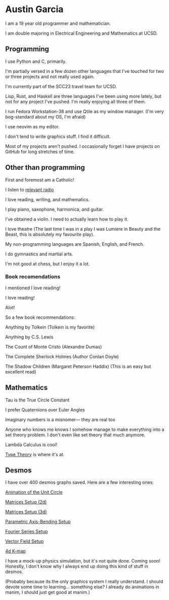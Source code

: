 # Austin Garcia

I am a 19 year old programmer and mathematician.

I am double majoring in Electrical Engineering and Mathematics at UCSD.

## Programming

I use Python and C, primarily. 

I'm partially versed in a few dozen other languages that I've touched for two or three projects and not really used again.

I'm currently part of the SCC23 travel team for UCSD.

Lisp, Rust, and Haskell are three languages I've been using more lately, but not for any project I've pushed. I'm really enjoying all three of them.

I run Fedora Workstation-38 and use Qtile as my window manager. (I'm very bog-standard about my OS, I'm afraid)

I use neovim as my editor. 

I don't tend to write graphics stuff. I find it difficult.

Most of my projects aren't pushed. I occasionally forget I have projects on GitHub for long stretches of time.

## Other than programming

First and foremost am a Catholic! 

I listen to [relevant radio](https://relevantradio.com/)

I love reading, writing, and mathematics.

I play piano, saxophone, harmonica, and guitar. 

I've obtained a violin. I need to actually learn how to play it.

I love theatre (The last time I was in a play I was Lumiere in Beauty and the Beast, this is absolutely my favourite play). 

My non-programming languages are Spanish, English, and French.

I do gymnastics and martial arts.

I'm not good at chess, but I enjoy it a lot. 

### Book recomendations

I mentioned I love reading!

I love reading!

Alot!

So a few book recommendations:

Anything by Tolkein (Tolkein is my favorite)

Anything by C.S. Lewis

The Count of Monte Cristo (Alexandre Dumas)

The Complete Sherlock Holmes (Author Conlan Doyle)

The Shadow Children (Margaret Peterson Haddix) (This is an easy but excellent read)

## Mathematics

Tau is the True Circle Constant

I prefer Quaternions over Euler Angles

Imaginary numbers is a misnomer— they are real too

Anyone who knows me knows I somehow manage to make everything into a set theory problem. I don't even like set theory that much anymore.

Lambda Calculus is cool!

[Type Theory](https://hott.github.io/book/hott-online-1404-g79e6d60.pdf) is where it's at.


## Desmos

I have over 400 desmos graphs saved. Here are a few interesting ones:

[Animation of the Unit Circle](https://www.desmos.com/calculator/lzorsicscy)

[Matrices Setup (2d)](https://www.desmos.com/calculator/0qj4jdzyxh)

[Matrices Setup (3d)](https://www.desmos.com/calculator/ydnve1a4wd)

[Parametric Axis-Bending Setup](https://www.desmos.com/calculator/v6m8whr37n)

[Fourier Series Setup](https://www.desmos.com/calculator/i35womijug)

[Vector Field Setup](https://www.desmos.com/calculator/rwfthstuvu)

[4d K-map](https://www.desmos.com/calculator/yg1ddxdrdb)

I have a mock-up physics simulation, but it's not quite done. Coming soon! Honestly, I don't know why I always end up doing this kind of stuff in desmos. 

(Probably because its the only graphics system I really understand. I should devote some time to learning... something else? I already do animations in manim, I should just get good at manim.)
